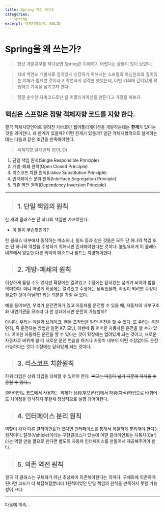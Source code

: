 ```yaml
---
title: Spring 핵심 원리1
categories: 
  - spring
excerpt: 객체지향설계, SOLID
---
```


# Spring을 왜 쓰는가? 
>항상 개발공부를 하다보면 Spring은 이해하기 어렵다는 글들이 많이 보였다. 

>자바 백엔드 개발자로 깊이있게 성장하기 위해서는 스프링의 핵심원리와 깊이있는 이해가 필요할 것이라고 막연하게 생각만 했었는데, 이번 기회에 깊이있게 학습하고 기록을 남기고자 한다.

>정말 순수한 자바코드로만 웹 어플리케이션을 만든다고 가정을 해보자.

## 핵심은 스프링은 정말 객체지향 코드를 **지향** 한다.

결국 객체지향언어로 알려진 자바로만 웹어플리케이션을 개발하는데는 **한계**가 있다는 것을 의미한다.
왜 한계가 있을까? 어떤 한계가 있을까?
일단 객체지향적으로 설계하는데는 다음과 같은 조건을 만족해야한다.

>객체지향 설계원칙 (SOLID)
1. 단일 책임 원칙(Single Responsible Principle)
2. 개방-폐쇄 원칙(Open Closed Principle)
3. 리스코프 치환 원칙(Liskov Substitution Principle)
4. 인터페이스 분리 원칙(Interface Segregation Principle)
5. 의존 역전 원칙(Dependency Inversion Principle)

---

> ## 1. 단일 책임의 원칙

한 개의 클래스는 단 하나의 책임만 가져야한다.
- 이 말이 무슨뜻인가?

한 클래스 내부에서 동작하는 메소드나, 필드 등과 같은 것들은 모두 단 하나의 책임 또는 단 하나의 역할을 수행하기 위해서만 존재해야한다는 것이다.
불필요하게 이 클래스 내부에서 엉뚱한 다른 의미의 메소드나 필드는 지양해야한다.

> ## 2. 개방-폐쇄의 원칙

이상하게 들릴 수도 있지만 확장에는 열려있고 수정에는 닫혀있는 설계가 되어야 함을 의미한다.
아니 어떻게 확장에는 열려있고 수정에는 닫혀있을까, 확장이 되려면 수정이 필요한 것이 아닐까? 라는 의문을 가질 수 있다.

예를 들어보면, 우리가 운전면허가 있고 자동차를 운전할 수 있을 때, 자동차의 내부구조와 내연기관을 모조리 다 안 상태에서만 운전이 가능할까? 

아니다. 우리는 엑셀과 브레이크, 핸들 조작법을 알면 운전을 할 수 있다. 또 우리는 운전면허, 즉 운전하는 방법만 알면 K7, 모닝, 아반떼 등 어떠한 자동차든 운전을 할 수가 있다. 어떠한 자동차든 운전을 할 수 있다는 것이 확장에는 열려있게 되는 것이고, 새로운 자동차로 바뀌게 될 때 새로운 운전 연습을 하거나 자동차 내부의 어떤 수정없이도 운전 가능하다는 것이 수정에는 닫혀있게 되는 것이다.

> ## 3. 리스코프 치환원칙

하위 타입은 상위 타입을 대체할 수 있어야 한다.
~~부모는 마음이 넓기 때문에 자식을 수용할 수 있다...~~

클라이언트 코드에서 사용하는 객체가 상위(부모)타입에서 하위(자식)타입으로 바뀌어도 차이점을 인식하지 못한채 정상적으로 실행 되어야한다.

> ## 4. 인터페이스 분리 원칙

역할이 각각 다른 클라이언트가 있다면 인터페이스를 통해서 적절하게 분리해야 한다는 원칙이다.
탈것(Vehicle)이라는 구현클래스가 있는데 어떤 클라이언트는 자동차(Car)라는 역할 만을 필요로 한다면 별도의 자동차 인터페이스를 만들어서 제공해주어야 한다.

> ## 5. 의존 역전 원칙

결국 각 클래스는 구체화가 아닌 추상화에 의존해야한다는 의미다.
구체화에 의존하게 된다면 코드가 더 복잡해질뿐더러 1원칙이었던 단일 책임의 원칙을 만족하지 못할 가능성이 크다.

---

다음에 계속...
